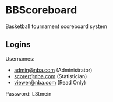 # BBScoreboard
Basketball tournament scoreboard system

## Logins
Usernames:
* admin@nba.com (Administrator)
* scorer@nba.com (Statistician)
* viewer@nba.com (Read Only)

Password: L3tmein